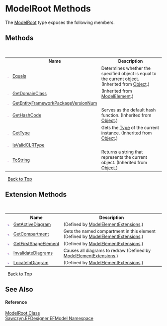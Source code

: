 # ModelRoot Methods
 

The <a href="T_Sawczyn_EFDesigner_EFModel_ModelRoot">ModelRoot</a> type exposes the following members.


## Methods
&nbsp;<table><tr><th></th><th>Name</th><th>Description</th></tr><tr><td>![Public method](media/pubmethod.gif "Public method")</td><td><a href="http://msdn2.microsoft.com/en-us/library/bsc2ak47" target="_blank">Equals</a></td><td>
Determines whether the specified object is equal to the current object.
 (Inherited from <a href="http://msdn2.microsoft.com/en-us/library/e5kfa45b" target="_blank">Object</a>.)</td></tr><tr><td>![Public method](media/pubmethod.gif "Public method")</td><td><a href="http://msdn2.microsoft.com/en-us/library/bb131174" target="_blank">GetDomainClass</a></td><td> (Inherited from <a href="http://msdn2.microsoft.com/en-us/library/bb162926" target="_blank">ModelElement</a>.)</td></tr><tr><td>![Public method](media/pubmethod.gif "Public method")</td><td><a href="M_Sawczyn_EFDesigner_EFModel_ModelRoot_GetEntityFrameworkPackageVersionNum">GetEntityFrameworkPackageVersionNum</a></td><td /></tr><tr><td>![Public method](media/pubmethod.gif "Public method")</td><td><a href="http://msdn2.microsoft.com/en-us/library/zdee4b3y" target="_blank">GetHashCode</a></td><td>
Serves as the default hash function.
 (Inherited from <a href="http://msdn2.microsoft.com/en-us/library/e5kfa45b" target="_blank">Object</a>.)</td></tr><tr><td>![Public method](media/pubmethod.gif "Public method")</td><td><a href="http://msdn2.microsoft.com/en-us/library/dfwy45w9" target="_blank">GetType</a></td><td>
Gets the <a href="http://msdn2.microsoft.com/en-us/library/42892f65" target="_blank">Type</a> of the current instance.
 (Inherited from <a href="http://msdn2.microsoft.com/en-us/library/e5kfa45b" target="_blank">Object</a>.)</td></tr><tr><td>![Public method](media/pubmethod.gif "Public method")</td><td><a href="M_Sawczyn_EFDesigner_EFModel_ModelRoot_IsValidCLRType">IsValidCLRType</a></td><td /></tr><tr><td>![Public method](media/pubmethod.gif "Public method")</td><td><a href="http://msdn2.microsoft.com/en-us/library/7bxwbwt2" target="_blank">ToString</a></td><td>
Returns a string that represents the current object.
 (Inherited from <a href="http://msdn2.microsoft.com/en-us/library/e5kfa45b" target="_blank">Object</a>.)</td></tr></table>&nbsp;
<a href="#modelroot-methods">Back to Top</a>

## Extension Methods
&nbsp;<table><tr><th></th><th>Name</th><th>Description</th></tr><tr><td>![Public Extension Method](media/pubextension.gif "Public Extension Method")</td><td><a href="M_Sawczyn_EFDesigner_EFModel_Extensions_ModelElementExtensions_GetActiveDiagram">GetActiveDiagram</a></td><td> (Defined by <a href="T_Sawczyn_EFDesigner_EFModel_Extensions_ModelElementExtensions">ModelElementExtensions</a>.)</td></tr><tr><td>![Public Extension Method](media/pubextension.gif "Public Extension Method")</td><td><a href="M_Sawczyn_EFDesigner_EFModel_Extensions_ModelElementExtensions_GetCompartment">GetCompartment</a></td><td>
Gets the named compartment in this element
 (Defined by <a href="T_Sawczyn_EFDesigner_EFModel_Extensions_ModelElementExtensions">ModelElementExtensions</a>.)</td></tr><tr><td>![Public Extension Method](media/pubextension.gif "Public Extension Method")</td><td><a href="M_Sawczyn_EFDesigner_EFModel_Extensions_ModelElementExtensions_GetFirstShapeElement">GetFirstShapeElement</a></td><td> (Defined by <a href="T_Sawczyn_EFDesigner_EFModel_Extensions_ModelElementExtensions">ModelElementExtensions</a>.)</td></tr><tr><td>![Public Extension Method](media/pubextension.gif "Public Extension Method")</td><td><a href="M_Sawczyn_EFDesigner_EFModel_Extensions_ModelElementExtensions_InvalidateDiagrams">InvalidateDiagrams</a></td><td>
Causes all diagrams to redraw
 (Defined by <a href="T_Sawczyn_EFDesigner_EFModel_Extensions_ModelElementExtensions">ModelElementExtensions</a>.)</td></tr><tr><td>![Public Extension Method](media/pubextension.gif "Public Extension Method")</td><td><a href="M_Sawczyn_EFDesigner_EFModel_Extensions_ModelElementExtensions_LocateInDiagram">LocateInDiagram</a></td><td> (Defined by <a href="T_Sawczyn_EFDesigner_EFModel_Extensions_ModelElementExtensions">ModelElementExtensions</a>.)</td></tr></table>&nbsp;
<a href="#modelroot-methods">Back to Top</a>

## See Also


#### Reference
<a href="T_Sawczyn_EFDesigner_EFModel_ModelRoot">ModelRoot Class</a><br /><a href="N_Sawczyn_EFDesigner_EFModel">Sawczyn.EFDesigner.EFModel Namespace</a><br />
